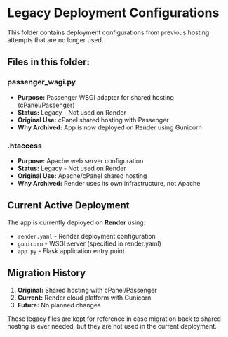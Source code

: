 # Legacy Deployment Configurations

This folder contains deployment configurations from previous hosting attempts that are no longer used.

## Files in this folder:

### passenger_wsgi.py
- **Purpose:** Passenger WSGI adapter for shared hosting (cPanel/Passenger)
- **Status:** Legacy - Not used on Render
- **Original Use:** cPanel shared hosting with Passenger
- **Why Archived:** App is now deployed on Render using Gunicorn

### .htaccess
- **Purpose:** Apache web server configuration
- **Status:** Legacy - Not used on Render
- **Original Use:** Apache/cPanel shared hosting
- **Why Archived:** Render uses its own infrastructure, not Apache

## Current Active Deployment

The app is currently deployed on **Render** using:
- `render.yaml` - Render deployment configuration
- `gunicorn` - WSGI server (specified in render.yaml)
- `app.py` - Flask application entry point

## Migration History

1. **Original:** Shared hosting with cPanel/Passenger
2. **Current:** Render cloud platform with Gunicorn
3. **Future:** No planned changes

These legacy files are kept for reference in case migration back to shared hosting is ever needed, but they are not used in the current deployment.
